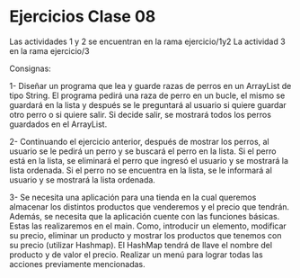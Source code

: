 # Ejercicios Clase 08

Las actividades 1 y 2 se encuentran en la rama ejercicio/1y2
La actividad 3 en la rama ejercicio/3

Consignas:

1- Diseñar un programa que lea y guarde razas de perros en un ArrayList de tipo
String. El programa pedirá una raza de perro en un bucle, el mismo se guardará
en la lista y después se le preguntará al usuario si quiere guardar otro perro o si
quiere salir. Si decide salir, se mostrará todos los perros guardados en el ArrayList.

2- Continuando el ejercicio anterior, después de mostrar los perros, al usuario se le pedirá
un perro y se buscará el perro en la lista.
Si el perro está en la lista, se eliminará el perro que ingresó el usuario y se mostrará
la lista ordenada. Si el perro no se encuentra en la lista, se le informará al usuario
y se mostrará la lista ordenada.

3- Se necesita una aplicación para una tienda en la cual queremos almacenar los
distintos productos que venderemos y el precio que tendrán. Además, se necesita
que la aplicación cuente con las funciones básicas. Estas las realizaremos en el main.
Como, introducir un elemento, modificar su precio, eliminar un producto y mostrar los
productos que tenemos con su precio (utilizar Hashmap). El HashMap tendrá de llave el
nombre del producto y de valor el precio. Realizar un menú para lograr todas las acciones
previamente mencionadas.
